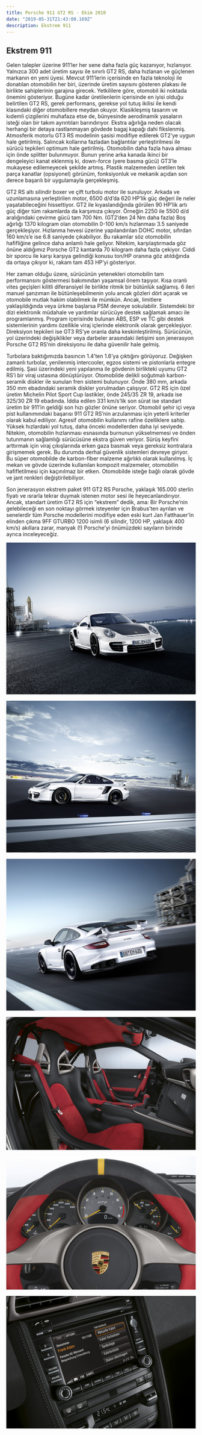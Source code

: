 ```yaml
---
title: Porsche 911 GT2 RS - Ekim 2010
date: "2019-05-31T21:43:00.169Z"
description: Ekstrem 911
---
```


## Ekstrem 911

Gelen talepler üzerine 911’ler her sene daha fazla güç kazanıyor, hızlanıyor. Yalnızca 300 adet üretim sayısı ile sınırlı GT2 RS, daha hızlanan ve güçlenen markanın en yeni üyesi. Mevcut 911’lerin içerisinde en fazla teknoloji ile donatılan otomobilin her biri, üzerinde üretim sayısını gösteren plakası ile birlikte sahiplerinin garajına girecek. Yetkililere göre, otomobil iki noktada önemini gösteriyor. Bugüne kadar üretilenlerin içerisinde en iyisi olduğu belirtilen GT2 RS, gerek performans, gerekse yol tutuş ikilisi ile kendi klasındaki diğer otomobillere meydan okuyor. Klasikleşmiş tasarım ve kıdemli çizgilerini muhafaza etse de, bünyesinde aerodinamik yasaların isteği olan bir takım ayrıntıları barındırıyor. Ekstra ağırlığa neden olacak herhangi bir detaya rastlanmayan gövdede bagaj kapağı dahi fikslenmiş. Atmosferik motorlu GT3 RS modelinin şasisi modifiye edilerek GT2’ye uygun hale getirilmiş. Salıncak kollarına fazladan bağlantılar yerleştirilmesi ile sürücü tepkileri optimum hale getirilmiş. Otomobilin daha fazla hava alması için önde splitter bulunmuyor. Bunun yerine arka kanada ikinci bir dengeleyici kanat eklenmiş ki, down-force (yere basma gücü) GT3’le mukayese edilemeyecek şekilde artmış. Plastik malzemeden üretilen tek parça kanatlar (opsiyonel) görünüm, fonksiyonluk ve mekanik açıdan son derece başarılı bir uygulamayla gerçekleşmiş.

GT2 RS altı silindir boxer ve çift turbolu motor ile sunuluyor. Arkada ve uzunlamasına yerleştirilen motor, 6500 d/d’da 620 HP’lik güç değeri ile neler yaşatabileceğini hissettiyor. GT2 ile kıyaslandığında görülen 90 HP’lik artı güç diğer tüm rakamlarda da karşımıza çıkıyor. Örneğin 2250 ile 5500 d/d aralığındaki çevirme gücü tam 700 Nm. (GT2’den 24 Nm daha fazla) Boş ağırlığı 1370 kilogram olan otomobilin 0-100 km/s hızlanması 3.5 saniyede gerçekleşiyor. Hızlanma hevesi üzerine yapılandırılan DOHC motor, sıfırdan 160 km/s’e ise 6.8 saniyede çıkabiliyor. Bu rakamlar söz otomobilin hafifliğine gelince daha anlamlı hale geliyor. Nitekim, karşılaştırmada göz önüne aldığımız Porsche GT2 kantarda 70 kilogram daha fazla çekiyor. Ciddi bir sporcu ile karşı karşıya gelindiği konusu ton/HP oranına göz atıldığında da ortaya çıkıyor ki, rakam tam 453 HP’yi gösteriyor. 

Her zaman olduğu üzere, sürücünün yetenekleri otomobilin tam performansını göstermesi bakımından yaşamsal önem taşıyor. Kısa oranlı vites geçişleri kilitli diferansiyel ile birlikte ritmik bir bütünlük sağlamış. 6 ileri manuel şanzıman ile bütünleşebilmenin yolu ancak gözleri dört açarak ve otomobile mutlak hakim olabilmek ile mümkün. Ancak, limitlere yaklaşıldığında veya ürkme başlarsa PSM devreye sokulabilir. Sistemdeki bir dizi elektronik müdahale ve yardımlar sürücüye destek sağlamak amacı ile programlanmış. Program içerisinde bulunan ABS, ESP ve TC gibi destek sistemlerinin yardımı özellikle viraj içlerinde elektronik olarak gerçekleşiyor. Direksiyon tepkileri ise GT3 RS’ye oranla daha keskinleştirilmiş. Sürücünün, yol üzerindeki değişiklikler veya darbeler arasındaki iletişimi son jenerasyon Porsche GT2 RS’nin direksiyonu ile daha güvenilir hale gelmiş.

Turbolara baktığımızda basıncın 1.4’ten 1.6’ya çıktığını görüyoruz. Değişken zamanlı turbolar, yenilenmiş intercooler, egzos sistemi ve pistonlarla entegre edilmiş. Şasi üzerindeki yeni yapılanma ile gövdenin birlikteki uyumu GT2 RS’i bir viraj ustasına dönüştürüyor. Otomobilde delikli soğutmalı karbon-seramik diskler ile sunulan fren sistemi bulunuyor. Önde 380 mm, arkada 350 mm ebadındaki seramik diskler yorulmadan çalışıyor. GT2 RS için özel üretim Michelin Pilot Sport Cup lastikler, önde 245/35 ZR 19, arkada ise 325/30 ZR 19 ebadında. İddia edilen 331 km/s’lik son sürat ise standart üretim bir 911’in geldiği son hızı gözler önüne seriyor. Otomobil şehir içi veya pist kullanımındaki başarısı 911 GT2 RS’nin arzulanması için yeterli kriterler olarak kabul ediliyor. Agresif otomobilin kullanımı rafine özelliklere sahip. Yüksek hızlardaki yol tutuş, daha önceki modellerden daha iyi seviyede. Nitekim, otomobilin hızlanması esnasında burnunun yükselmemesi ve önden tutunmanın sağlamlığı sürücüsüne ekstra güven veriyor. Sürüş keyfini arttırmak için viraj çıkışlarında erken gaza basmak veya gereksiz kontralara girişmemek gerek. Bu durumda derhal güvenlik sistemleri devreye giriyor. Bu süper otomobilde de karbon-fiber malzeme ağırlıklı olarak kullanılmış. İç mekan ve gövde üzerinde kullanılan kompozit malzemeler, otomobilin hafifletilmesi için kaçınılmaz bir etken. Otomobilde isteğe bağlı olarak gövde ve jant renkleri değiştirilebiliyor.

Son jenerasyon ekstrem paket 911 GT2 RS Porsche, yaklaşık 165.000 sterlin fiyatı ve ısrarla tekrar duymak istenen motor sesi ile heyecanlandırıyor. Ancak, standart üretim GT2 RS için “ekstrem” dedik, ama: Bir Porsche’nin gelebileceği en son noktayı görmek isteyenler için Brabus’ten ayrılan ve senelerdir tüm Porsche modellerini modifiye eden eski kurt Jan Fatthauer’in elinden çıkma 9FF GTURBO 1200 isimli (6 silindir, 1200 HP, yaklaşık 400 km/s) akıllara zarar, manyak (!) Porsche’yi önümüzdeki sayıların birinde ayrıca inceleyeceğiz.

![porsche-911-1](./porsche-911-1.jpg)

![porsche-911-2](./porsche-911-2.jpg)

![porsche-911-3](./porsche-911-3.jpg)

![porsche-911-4](./porsche-911-4.jpg)

![porsche-911-5](./porsche-911-5.jpg)

![porsche-911-6](./porsche-911-6.jpg)